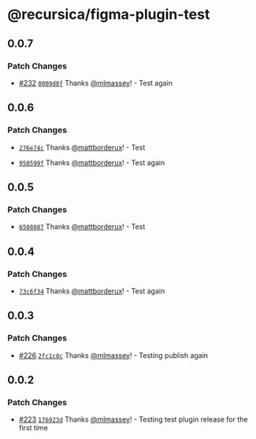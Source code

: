 # @recursica/figma-plugin-test

## 0.0.7

### Patch Changes

- [#232](https://github.com/borderux/recursica/pull/232) [`0009d8f`](https://github.com/borderux/recursica/commit/0009d8f7998d59cb34d48de2854cca5f81d41c5b) Thanks [@mlmassey](https://github.com/mlmassey)! - Test again

## 0.0.6

### Patch Changes

- [`276e74c`](https://github.com/borderux/recursica/commit/276e74cc5b0c43029ca5ff97f0994442446f482e) Thanks [@mattborderux](https://github.com/mattborderux)! - Test

- [`950599f`](https://github.com/borderux/recursica/commit/950599f3e62b40df300466d38605ad22da3f845e) Thanks [@mattborderux](https://github.com/mattborderux)! - Test again

## 0.0.5

### Patch Changes

- [`6508607`](https://github.com/borderux/recursica/commit/65086077a7abdac3659a2b11627755d0127aff8d) Thanks [@mattborderux](https://github.com/mattborderux)! - Test

## 0.0.4

### Patch Changes

- [`73c6f34`](https://github.com/borderux/recursica/commit/73c6f34b6bd860f7cfedefd2e906ebd311fe2dbe) Thanks [@mattborderux](https://github.com/mattborderux)! - Test again

## 0.0.3

### Patch Changes

- [#226](https://github.com/borderux/recursica/pull/226) [`2fc1c8c`](https://github.com/borderux/recursica/commit/2fc1c8ccd9576d06b8a4ac99cc1272dd9d7b8826) Thanks [@mlmassey](https://github.com/mlmassey)! - Testing publish again

## 0.0.2

### Patch Changes

- [#223](https://github.com/borderux/recursica/pull/223) [`176923d`](https://github.com/borderux/recursica/commit/176923dc188f09f3946279b545afc9efd52a0161) Thanks [@mlmassey](https://github.com/mlmassey)! - Testing test plugin release for the first time
